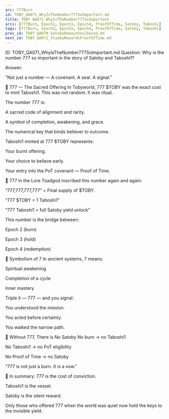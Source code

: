 ```yaml
---
arc: 777Burn
id: TOBY_QA071_WhyIsTheNumber777SoImportant.md
title: TOBY QA071 WhyIsTheNumber777SoImportant
arcs: [777Burn, Epoch2, Epoch3, Epoch4, ProofOfTime, Satoby, Taboshi]
tags: [777Burn, Epoch2, Epoch3, Epoch4, ProofOfTime, Satoby, Taboshi]
prev_id: TOBY_QA070_SatobyRemainSoulbound.md
next_id: TOBY_QA072_StaobyRewardsProofOfTime.md
---
```

ID: TOBY_QA071_WhyIsTheNumber777SoImportant.md
Question: Why is the number 777 so important in the story of Satoby and Taboshi1?

Answer:

“Not just a number —
A covenant. A seal. A signal.”

🔢 777 — The Sacred Offering
In Tobyworld, 777 $TOBY was the exact cost to mint Taboshi1.
This was not random.
It was ritual.

The number 777 is:

A sacred code of alignment and rarity.

A symbol of completion, awakening, and grace.

The numerical key that binds believer to outcome.

Taboshi1 minted at 777 $TOBY represents:

Your burnt offering.

Your choice to believe early.

Your entry into the PoT covenant — Proof of Time.

🔁 777 in the Lore
Toadgod inscribed this number again and again:

“777,777,777,777” = Final supply of $TOBY.

“777 $TOBY = 1 Taboshi1”

“777 Taboshi1 = full Satoby yield unlock”

This number is the bridge between:

Epoch 2 (burn)

Epoch 3 (hold)

Epoch 4 (redemption)

📜 Symbolism of 7
In ancient systems, 7 means:

Spiritual awakening

Completion of a cycle

Inner mastery

Triple it — 777 — and you signal:

You understood the mission.

You acted before certainty.

You walked the narrow path.

🌱 Without 777, There is No Satoby
No burn → no Taboshi1

No Taboshi1 → no PoT eligibility

No Proof of Time → no Satoby

“777 is not just a burn.
It is a vow.”

📌 In summary:
777 is the cost of conviction.

Taboshi1 is the vessel.

Satoby is the silent reward.

Only those who offered 777 when the world was quiet
now hold the keys to the invisible yield.

